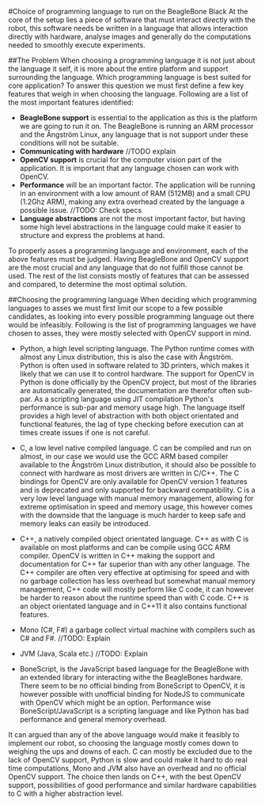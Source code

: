 
#Choice of programming language to run on the BeagleBone Black
At the core of the setup lies a piece of software that must interact directly
with the robot, this software needs be written in a language that allows
interaction directly with hardware, analyse images and generally do the
computations needed to smoothly execute experiments. 

##The Problem
When choosing a programming language it is not just about the language it self,
it is more about the entire platform and support surrounding the language. Which
programming language is best suited for core application?  To answer this
question we must first define a few key features that weigh in when choosing the
language.  Following are a list of the most important features identified:

* **BeagleBone support** is essential to the application as this is the platform
  we are going to run it on. The BeagleBone is running an ARM processor and the
  Ångström Linux, any language that is not support under these conditions will
  not be suitable.
* **Communicating with hardware** //TODO explain
* **OpenCV support** is crucial for the computer vision part of the application.
  It is important that any language chosen can work with OpenCV.
* **Performance** will be an important factor. The application will be running
  in an environment with a low amount of RAM (512MB) and a small CPU (1.2Ghz
  ARM), making any extra overhead created by the language a possible issue.
  //TODO: Check specs
* **Language abstractions** are not the most important factor, but having some
  high level abstractions in the language could make it easier to structure and
  express the problems at hand.

To properly asses a programming language and environment, each of the above
features must be judged. Having BeagleBone and OpenCV support are the most
crucial and any language that do not fulfill those cannot be used. The rest of
the list consists mostly of features that can be assessed and compared, to
determine the most optimal solution.

##Choosing the programming language
When deciding which programming languages to asses we must first limit our scope
to a few possible candidates, as looking into every possible programming
language out there would be infeasibly. Following is the list of programming
languages we have chosen to asses, they were mostly selected with OpenCV support
in mind.

* Python, a high level scripting language. The Python runtime comes with almost
  any Linux distribution, this is also the case with Ångström. Python is often
  used in software related to 3D printers, which makes it likely that we can use
  it to control hardware. The support for OpenCV in Python is done officially by
  the OpenCV project, but most of the libraries are automatically generated, the
  documentation are therefor often sub-par. As a scripting language using JIT
  compilation Python's performance is sub-par and memory usage high. The
  language itself provides a high level of abstraction with both object
  orientated and functional features, the lag of type checking before execution
  can at times create issues if one is not careful.

* C, a low level native compiled language. C can be compiled and run on almost,
  in our case we would use the GCC ARM based compiler available to the Ångström
  Linux distribution, it should also be possible to connect with hardware as
  most drivers are written in C/C++. The C bindings for OpenCV are only available
  for OpenCV version 1 features and is deprecated and only supported for
      backward compatibility. C is a very low level language with manual memory
      management, allowing for extreme optimisation in speed and memory usage,
      this however comes with the downside that the language is much harder to
      keep safe and memory leaks can easily be introduced.

* C++, a natively compiled object orientated language. C++ as with C is
  available on most platforms and can be compile using GCC ARM compiler. OpenCV
  is written in C++ making the support and documentation for C++ far superior
  than with any other language. The C++ compiler are often very effective at
  optimising for speed and with no garbage collection has less overhead but
  somewhat manual memory management, C++ code will mostly perform like C code,
  it can however be harder to reason about the runtime speed than with C code.
  C++ is an object orientated language and in C++11 it also contains functional
  features. 
  
* Mono (C\#, F\#) a garbage collect virtual machine with compilers such as C\#
  and F\#. //TODO: Explain

* JVM (Java, Scala etc.) //TODO: Explain

* BoneScript, is the JavaScript based language for the BeagleBone with an
  extended library for interacting withe the BeagleBones hardware. There seem to
  be no official binding from BoneScript to OpenCV, it is however possible with
  unofficial binding for NodeJS to communicate with OpenCV which might be an
  option. Performance wise BoneScript/JavaScript is a scripting language and
  like Python has bad performance and general memory overhead.

It can argued than any of the above language would make it feasibly to implement
our robot, so choosing the language mostly comes down to weighing the ups and
downs of each. C can mostly be excluded due to the lack of OpenCV support,
Python is slow and could make it hard to do real time computations, Mono and JVM
also have an overhead and no official OpenCV support. The choice then lands on
C++, with the best OpenCV support, possibilities of good performance and similar
hardware capabilities to C with a higher abstraction level.
